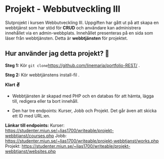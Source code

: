 # Projekt - Webbutveckling III
Slutprojekt i kursen Webbutveckling III. Uppgiften har gått ut på att skapa en webbtjänst som har stöd för **CRUD** och användare kan administrera innehållet via en admin-webbplats. Innehållet presenteras på en sida som läser från webbtjänsten. 
Detta är **webbtjänsten** för projektet.

## Hur använder jag detta projekt? 🌿
**Steg 1:** Kör ``` git clone ```https://github.com/linemaria/portfolio-REST/ .

**Steg 2:** Kör webbtjänstens install-fil .

**Klart ✌️**

- Webbtjänsten är skapad med PHP och en databas för att hämta, lägga till, redigera eller ta bort innehåll. 

- Den har tre endpoints: Kurser, Jobb och Projekt. Det går även att skicka ett ID med URL:en. 

**Länkar till endpoints:**
Kurser: https://studenter.miun.se/~lias1700/writeable/projekt-webbtjanst/courses.php
Jobb: https://studenter.miun.se/~lias1700/writeable/projekt-webbtjanst/works.php
Projekt: https://studenter.miun.se/~lias1700/writeable/projekt-webbtjanst/websites.php
